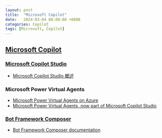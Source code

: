 ```yaml
---
layout: post
title:  "Microsoft Copilot"
date:   2024-03-04 08:00:00 +0800
categories: Copilot
tags: [Microsoft, Copilot]
---
```


## [Microsoft Copilot](https://developer.microsoft.com/zh-cn/copilot)

### [Microsoft Copilot Studio](https://www.microsoft.com/en-us/microsoft-copilot/microsoft-copilot-studio)
- [Microsoft Copilot Studio 概述](https://learn.microsoft.com/zh-cn/microsoft-copilot-studio/fundamentals-what-is-copilot-studio)

### Microsoft Power Virtual Agents
- [Microsoft Power Virtual Agents on Azure](https://azure.microsoft.com/en-us/products/power-virtual-agents)
- [Microsoft Power Virtual Agents, now part of Microsoft Copilot Studio](https://microsoftcopilotstudio.microsoft.com/en-us/blog/microsoft-power-virtual-agents-now-part-of-microsoft-copilot-studio/)

### [Bot Framework Composer](https://github.com/microsoft/BotFramework-Composer)
- [Bot Framework Composer documentation](https://learn.microsoft.com/en-us/composer/)
